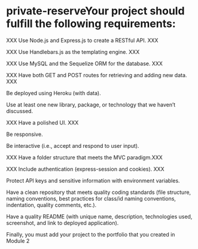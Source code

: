 # private-reserveYour project should fulfill the following requirements:

XXX Use Node.js and Express.js to create a RESTful API. XXX

XXX Use Handlebars.js as the templating engine. XXX

XXX Use MySQL and the Sequelize ORM for the database. XXX

XXX Have both GET and POST routes for retrieving and adding new data. XXX

Be deployed using Heroku (with data).

Use at least one new library, package, or technology that we haven’t discussed.

XXX Have a polished UI. XXX

Be responsive.

Be interactive (i.e., accept and respond to user input).

XXX Have a folder structure that meets the MVC paradigm.XXX

XXX Include authentication (express-session and cookies). XXX

Protect API keys and sensitive information with environment variables.

Have a clean repository that meets quality coding standards (file structure, naming conventions, best practices for class/id naming conventions, indentation, quality comments, etc.).

Have a quality README (with unique name, description, technologies used, screenshot, and link to deployed application).

Finally, you must add your project to the portfolio that you created in Module 2
